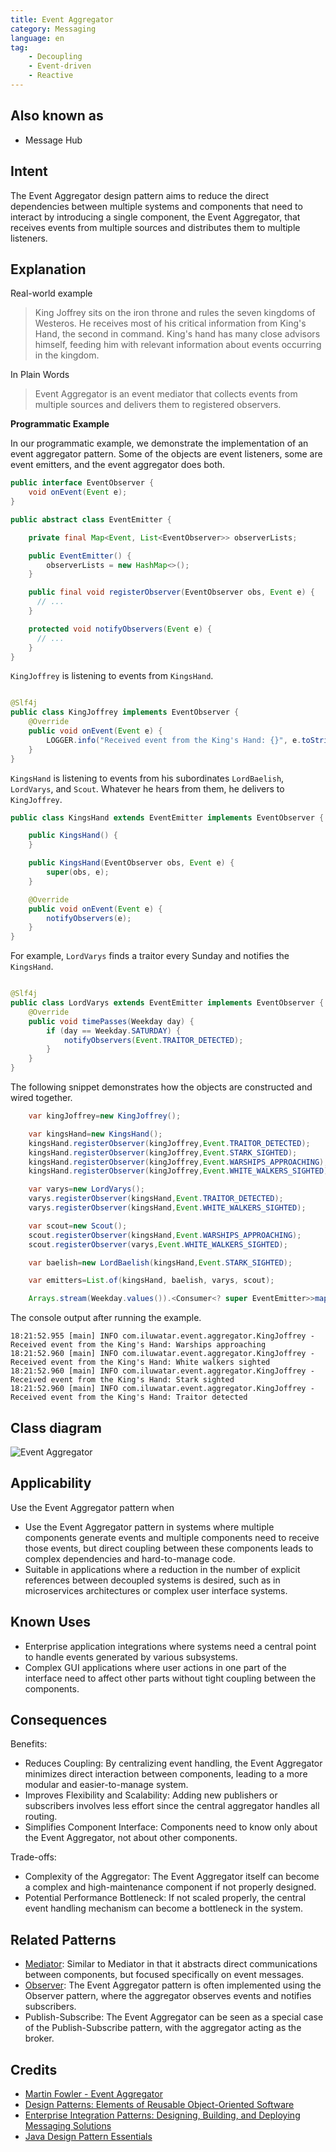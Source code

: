 ```yaml
---
title: Event Aggregator
category: Messaging
language: en
tag:
    - Decoupling
    - Event-driven
    - Reactive
---
```


## Also known as

* Message Hub

## Intent

The Event Aggregator design pattern aims to reduce the direct dependencies between multiple systems and components that need to interact by introducing a single component, the Event Aggregator, that receives events from multiple sources and distributes them to multiple listeners.

## Explanation

Real-world example

> King Joffrey sits on the iron throne and rules the seven kingdoms of Westeros. He receives most of his critical information from King's Hand, the second in command. King's hand has many close advisors himself, feeding him with relevant information about events occurring in the kingdom.

In Plain Words

> Event Aggregator is an event mediator that collects events from multiple sources and delivers them to registered observers.

**Programmatic Example**

In our programmatic example, we demonstrate the implementation of an event aggregator pattern. Some of the objects are event listeners, some are event emitters, and the event aggregator does both.

```java
public interface EventObserver {
    void onEvent(Event e);
}

public abstract class EventEmitter {

    private final Map<Event, List<EventObserver>> observerLists;

    public EventEmitter() {
        observerLists = new HashMap<>();
    }

    public final void registerObserver(EventObserver obs, Event e) {
      // ...
    }

    protected void notifyObservers(Event e) {
      // ...
    }
}
```

`KingJoffrey` is listening to events from `KingsHand`.

```java

@Slf4j
public class KingJoffrey implements EventObserver {
    @Override
    public void onEvent(Event e) {
        LOGGER.info("Received event from the King's Hand: {}", e.toString());
    }
}
```

`KingsHand` is listening to events from his subordinates `LordBaelish`, `LordVarys`, and `Scout`. Whatever he hears from them, he delivers to `KingJoffrey`.

```java
public class KingsHand extends EventEmitter implements EventObserver {

    public KingsHand() {
    }

    public KingsHand(EventObserver obs, Event e) {
        super(obs, e);
    }

    @Override
    public void onEvent(Event e) {
        notifyObservers(e);
    }
}
```

For example, `LordVarys` finds a traitor every Sunday and notifies the `KingsHand`.

```java

@Slf4j
public class LordVarys extends EventEmitter implements EventObserver {
    @Override
    public void timePasses(Weekday day) {
        if (day == Weekday.SATURDAY) {
            notifyObservers(Event.TRAITOR_DETECTED);
        }
    }
}
```

The following snippet demonstrates how the objects are constructed and wired together.

```java
    var kingJoffrey=new KingJoffrey();

    var kingsHand=new KingsHand();
    kingsHand.registerObserver(kingJoffrey,Event.TRAITOR_DETECTED);
    kingsHand.registerObserver(kingJoffrey,Event.STARK_SIGHTED);
    kingsHand.registerObserver(kingJoffrey,Event.WARSHIPS_APPROACHING);
    kingsHand.registerObserver(kingJoffrey,Event.WHITE_WALKERS_SIGHTED);

    var varys=new LordVarys();
    varys.registerObserver(kingsHand,Event.TRAITOR_DETECTED);
    varys.registerObserver(kingsHand,Event.WHITE_WALKERS_SIGHTED);

    var scout=new Scout();
    scout.registerObserver(kingsHand,Event.WARSHIPS_APPROACHING);
    scout.registerObserver(varys,Event.WHITE_WALKERS_SIGHTED);

    var baelish=new LordBaelish(kingsHand,Event.STARK_SIGHTED);

    var emitters=List.of(kingsHand, baelish, varys, scout);

    Arrays.stream(Weekday.values()).<Consumer<? super EventEmitter>>map(day->emitter->emitter.timePasses(day)).forEachOrdered(emitters::forEach);
```

The console output after running the example.

```
18:21:52.955 [main] INFO com.iluwatar.event.aggregator.KingJoffrey - Received event from the King's Hand: Warships approaching
18:21:52.960 [main] INFO com.iluwatar.event.aggregator.KingJoffrey - Received event from the King's Hand: White walkers sighted
18:21:52.960 [main] INFO com.iluwatar.event.aggregator.KingJoffrey - Received event from the King's Hand: Stark sighted
18:21:52.960 [main] INFO com.iluwatar.event.aggregator.KingJoffrey - Received event from the King's Hand: Traitor detected
```

## Class diagram

![Event Aggregator](./etc/classes.png "Event Aggregator")

## Applicability

Use the Event Aggregator pattern when

* Use the Event Aggregator pattern in systems where multiple components generate events and multiple components need to receive those events, but direct coupling between these components leads to complex dependencies and hard-to-manage code.
* Suitable in applications where a reduction in the number of explicit references between decoupled systems is desired, such as in microservices architectures or complex user interface systems.

## Known Uses

* Enterprise application integrations where systems need a central point to handle events generated by various subsystems.
* Complex GUI applications where user actions in one part of the interface need to affect other parts without tight coupling between the components.

## Consequences

Benefits:

* Reduces Coupling: By centralizing event handling, the Event Aggregator minimizes direct interaction between components, leading to a more modular and easier-to-manage system.
* Improves Flexibility and Scalability: Adding new publishers or subscribers involves less effort since the central aggregator handles all routing.
* Simplifies Component Interface: Components need to know only about the Event Aggregator, not about other components.

Trade-offs:

* Complexity of the Aggregator: The Event Aggregator itself can become a complex and high-maintenance component if not properly designed.
* Potential Performance Bottleneck: If not scaled properly, the central event handling mechanism can become a bottleneck in the system.

## Related Patterns

* [Mediator](https://java-design-patterns.com/patterns/mediator/): Similar to Mediator in that it abstracts direct communications between components, but focused specifically on event messages.
* [Observer](https://java-design-patterns.com/patterns/observer/): The Event Aggregator pattern is often implemented using the Observer pattern, where the aggregator observes events and notifies subscribers.
* Publish-Subscribe: The Event Aggregator can be seen as a special case of the Publish-Subscribe pattern, with the aggregator acting as the broker.

## Credits

* [Martin Fowler - Event Aggregator](http://martinfowler.com/eaaDev/EventAggregator.html)
* [Design Patterns: Elements of Reusable Object-Oriented Software](https://amzn.to/44eWKXv)
* [Enterprise Integration Patterns: Designing, Building, and Deploying Messaging Solutions](https://amzn.to/440b0CZ)
* [Java Design Pattern Essentials](https://amzn.to/43XHCgM)
